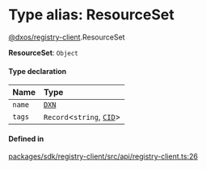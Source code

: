 # Type alias: ResourceSet

[@dxos/registry-client](../modules/dxos_registry_client.md).ResourceSet

 **ResourceSet**: `Object`

#### Type declaration

| Name | Type |
| :------ | :------ |
| `name` | [`DXN`](../classes/dxos_registry_client.DXN.md) |
| `tags` | `Record`<`string`, [`CID`](../classes/dxos_registry_client.CID.md)\> |

#### Defined in

[packages/sdk/registry-client/src/api/registry-client.ts:26](https://github.com/dxos/dxos/blob/main/packages/sdk/registry-client/src/api/registry-client.ts#L26)
